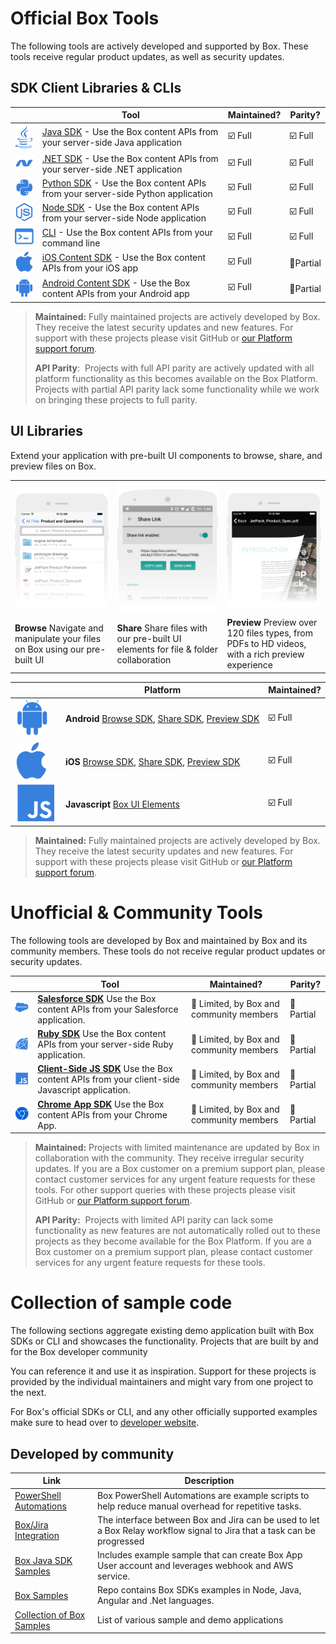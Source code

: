 # Official Box Tools

The following tools are actively developed and supported by Box. These tools
receive regular product updates, as well as security updates. 

## SDK Client Libraries & CLIs

| | Tool | Maintained? | Parity? |
|-|------|-------------|---------|
| [![Java][javaimg]][javasdk] | [Java SDK][javasdk] - Use the Box content APIs from your server-side Java application | ☑️ Full | ☑️ Full |
| [![.NET][dotnetimg]][dotnetsdk] | [.NET SDK][dotnetsdk] - Use the Box content APIs from your server-side .NET application | ☑️ Full | ☑️ Full |
| [![Python][pythonimg]][pythonsdk] | [Python SDK][pythonsdk] - Use the Box content APIs from your server-side Python application | ☑️ Full | ☑️ Full |
| [![Node][nodeimg]][nodesdk] | [Node SDK][nodesdk] - Use the Box content APIs from your server-side Node application | ☑️ Full | ☑️ Full |
| [![CLI][cliimg]][cli] | [CLI][cli] - Use the Box content APIs from your command line | ☑️ Full | ☑️ Full |
| [![iOS][iosimg]][iossdk] | [iOS Content SDK][iossdk] - Use the Box content APIs from your iOS app | ☑️ Full | 🔸Partial |
| [![Android][androidimg]][androidsdk] | [Android Content SDK][androidsdk] - Use the Box content APIs from your Android app | ☑️ Full | 🔸Partial |

> **Maintained:** Fully maintained projects are actively developed by Box. They receive the latest security updates and new features. For support with these projects please visit GitHub or [our Platform support forum](https://community.box.com/t5/Platform-and-Development-Forum/bd-p/DeveloperForum).
> 
> **API Parity**:  Projects with full API parity are actively updated with all platform functionality as this becomes available on the Box Platform. Projects with partial API parity lack some functionality while we work on bringing these projects to full parity.

## UI Libraries

Extend your application with pre-built UI components to browse, share, and
preview files on Box.

|   |   |   |
| - | - | - |
| ![Browse][browseimg] | ![Share][shareimg] | ![Preview][previewimg] |
| **Browse** Navigate and manipulate your files on Box using our pre-built UI | **Share** Share files with our pre-built UI elements for file & folder collaboration | **Preview** Preview over 120 files types, from PDFs to HD videos, with a rich preview experience |

| | Platform | Maintained? | 
|-|-|-|
| ![Android][androidimg] | **Android** [Browse SDK](https://github.com/box/box-android-browse-sdk), [Share SDK](https://github.com/box/box-android-share-sdk), [Preview SDK](https://github.com/box/box-android-preview-sdk) | ☑️ Full |
| ![iOS][iosimg] | **iOS** [Browse SDK](https://github.com/box/box-ios-browse-sdk), [Share SDK](https://github.com/box/box-ios-share-sdk), [Preview SDK](https://github.com/box/box-ios-preview-sdk) | ☑️ Full |
| ![JS][jsimg] | **Javascript** [Box UI Elements](doc:box-ui-elements) | ☑️ Full |

> **Maintained:** Fully maintained projects are actively developed by Box. They receive the latest security updates and new features. For support with these projects please visit GitHub or [our Platform support forum](https://community.box.com/t5/Platform-and-Development-Forum/bd-p/DeveloperForum).

# Unofficial & Community Tools

The following tools are developed by Box and maintained by Box and its community
members. These tools do not receive regular product updates or security updates.

| | Tool | Maintained? | Parity? |
|-|------|-------------|---------|
| ![Saleforce][sfimg] | **[Salesforce SDK][sfsdk]** Use the Box content APIs from your Salesforce application. | 🔸 Limited, by Box and community members | 🔸 Partial |
| ![Ruby][rubyimg] | **[Ruby SDK][rubysdk]** Use the Box content APIs from your server-side Ruby application. | 🔸 Limited, by Box and community members | 🔸 Partial |
| ![Javascript][jsimg] | **[Client-Side JS SDK][jssdk]** Use the Box content APIs from your client-side Javascript application. | 🔸 Limited, by Box and community members | 🔸 Partial |
| ![Chrome App SDK][chromeimg] | **[Chrome App SDK][chromesdk]** Use the Box content APIs from your Chrome App. | 🔸 Limited, by Box and community members | 🔸 Partial |

> **Maintained:** Projects with limited maintenance are updated by Box in collaboration with the community. They receive irregular security updates. If you are a Box customer on a premium support plan, please contact customer services for any urgent feature requests for these tools. For other support queries with these projects please visit GitHub or [our Platform support forum](https://community.box.com/t5/Platform-and-Development-Forum/bd-p/DeveloperForum).
> 
> **API Parity:**  Projects with limited API parity can lack some functionality as new features are not automatically rolled out to these projects as they become available for the Box Platform. If you are a Box customer on a premium support plan, please contact customer services for any urgent feature requests for these tools.


[javaimg]: images/java.png
[javasdk]: https://github.com/box/box-java-sdk
[dotnetimg]: images/dotnet.png
[dotnetsdk]: https://github.com/box/box-windows-sdk-v2
[pythonimg]: images/python.png
[pythonsdk]: https://github.com/box/box-python-sdk
[nodeimg]: images/node.png
[nodesdk]: https://github.com/box/box-node-sdk
[cliimg]: images/cli.png 
[cli]: https://github.com/box/boxcli
[iosimg]: images/ios.png
[iossdk]: https://github.com/box/box-ios-sdk
[androidimg]: images/android.png
[androidsdk]: https://github.com/box/box-android-sdk
[browseimg]: images/browse.jpg
[shareimg]: images/share.jpg
[previewimg]: images/preview.jpg
[jsimg]: images/js.png
[jssdk]: https://github.com/allenmichael/box-javascript-sdk
[sfimg]: images/salesforce.png
[sfsdk]: https://github.com/box/box-salesforce-sdk
[rubyimg]: images/ruby.png
[rubysdk]: https://github.com/cburnette/boxr
[chromeimg]: images/chrome.png
[chromesdk]: https://github.com/box/Chrome-App-SDK

# Collection of sample code
The following sections aggregate existing demo application built with Box SDKs or CLI and showcases the functionality. Projects that are built by and for the Box developer community

You can reference it and use it as inspiration. Support for these projects is provided by the individual maintainers and might vary from one project to the next.

For Box's official SDKs or CLI, and any other officially supported examples make sure to head over to [developer website](https://developer.box.com/).


## Developed by community

|  Link   | Description |
|-----|--|
|   [PowerShell Automations](https://github.com/kylefernandadams/box-powershell-automations)  | Box PowerShell Automations are example scripts to help reduce manual overhead for repetitive tasks. |
|    [Box/Jira Integration](https://github.com/goodgrid/etsi-document-control) | The interface between Box and Jira can be used to let a Box Relay workflow signal to Jira that a task can be progressed |
|  [Box Java SDK Samples](https://github.com/box/box-java-sdk-samples)   | Includes example sample that can create Box App User account and leverages webhook and AWS service. |
|    [Box Samples](https://github.com/box/samples) | Repo contains Box SDKs examples in Node, Java, Angular and .Net languages. |
| [Collection of Box Samples](https://github.com/box-community) | List of various sample and demo applications |
